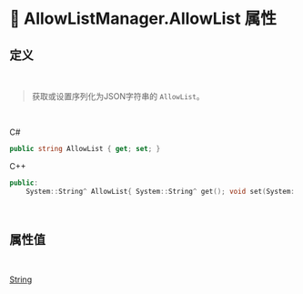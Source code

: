 # 🔧 AllowListManager.AllowList 属性

## 定义

<br>

> 获取或设置序列化为JSON字符串的 `AllowList`。

<br>

C#
```csharp
public string AllowList { get; set; }
```
C++
```cpp
public:
    System::String^ AllowList{ System::String^ get(); void set(System::String^ value); }
```

<br>

## 属性值

<br>

[String](https://docs.microsoft.com/zh-cn/DotNET/api/system.string?view=net-6.0)